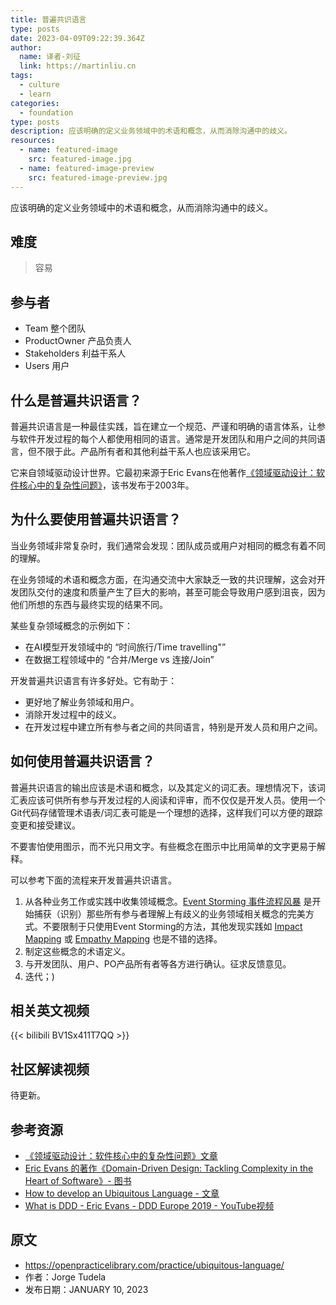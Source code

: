 ```yaml
---
title: 普遍共识语言
type: posts
date: 2023-04-09T09:22:39.364Z
author:
  name: 译者-刘征
  link: https://martinliu.cn
tags:
  - culture
  - learn
categories: 
  - foundation
type: posts
description: 应该明确的定义业务领域中的术语和概念，从而消除沟通中的歧义。
resources:
  - name: featured-image
    src: featured-image.jpg
  - name: featured-image-preview
    src: featured-image-preview.jpg
---
```

应该明确的定义业务领域中的术语和概念，从而消除沟通中的歧义。
<!--more-->

## 难度

> 容易

## 参与者

- Team 整个团队
- ProductOwner  产品负责人
- Stakeholders 利益干系人
- Users 用户

## 什么是普遍共识语言？

普遍共识语言是一种最佳实践，旨在建立一个规范、严谨和明确的语言体系，让参与软件开发过程的每个人都使用相同的语言。通常是开发团队和用户之间的共同语言，但不限于此。产品所有者和其他利益干系人也应该采用它。

它来自领域驱动设计世界。它最初来源于Eric Evans在他著作[《领域驱动设计：软件核心中的复杂性问题》](https://www.amazon.com/exec/obidos/ASIN/0321125215/domainlanguag-20)，该书发布于2003年。

## 为什么要使用普遍共识语言？

当业务领域非常复杂时，我们通常会发现：团队成员或用户对相同的概念有着不同的理解。

在业务领域的术语和概念方面，在沟通交流中大家缺乏一致的共识理解，这会对开发团队交付的速度和质量产生了巨大的影响，甚至可能会导致用户感到沮丧，因为他们所想的东西与最终实现的结果不同。

某些复杂领域概念的示例如下：

- 在AI模型开发领域中的 “时间旅行/Time travelling"”
- 在数据工程领域中的 “合并/Merge vs 连接/Join”

开发普遍共识语言有许多好处。它有助于：

- 更好地了解业务领域和用户。
- 消除开发过程中的歧义。
- 在开发过程中建立所有参与者之间的共同语言，特别是开发人员和用户之间。

## 如何使用普遍共识语言？

普遍共识语言的输出应该是术语和概念，以及其定义的词汇表。理想情况下，该词汇表应该可供所有参与开发过程的人阅读和评审，而不仅仅是开发人员。使用一个Git代码存储管理术语表/词汇表可能是一个理想的选择，这样我们可以方便的跟踪变更和接受建议。

不要害怕使用图示，而不光只用文字。有些概念在图示中比用简单的文字更易于解释。

可以参考下面的流程来开发普遍共识语言。

1. 从各种业务工作或实践中收集领域概念。[Event Storming 事件流程风暴](https://openpracticelibrary.com/practice/event-storming/) 是开始捕获（识别）那些所有参与者理解上有歧义的业务领域相关概念的完美方式。不要限制于只使用Event Storming的方法，其他发现实践如 [Impact Mapping](https://openpracticelibrary.com/practice/impact-mapping/) 或 [Empathy Mapping](https://openpracticelibrary.com/practice/empathy-mapping/) 也是不错的选择。
2. 制定这些概念的术语定义。
3. 与开发团队、用户、PO产品所有者等各方进行确认。征求反馈意见。
4. 迭代；)

## 相关英文视频

{{< bilibili BV1Sx411T7QQ >}}

## 社区解读视频

待更新。

## 参考资源

- [《领域驱动设计：软件核心中的复杂性问题》文章](https://martinfowler.com/bliki/UbiquitousLanguage.html) 
- [Eric Evans 的著作《Domain-Driven Design: Tackling Complexity in the Heart of Software》- 图书](https://www.amazon.com/exec/obidos/ASIN/0321125215/domainlanguag-20)
- [How to develop an Ubiquitous Language - 文章](https://thedomaindrivendesign.io/developing-the-ubiquitous-language/)
- [What is DDD - Eric Evans - DDD Europe 2019 - YouTube视频](https://www.youtube.com/watch?v=pMuiVlnGqjk&t=2978s)

## 原文

- <https://openpracticelibrary.com/practice/ubiquitous-language/>
- 作者：Jorge Tudela
- 发布日期：JANUARY 10, 2023
